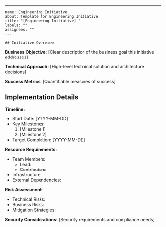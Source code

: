 ---
    name: Engineering Initiative
    about: Template for Engineering Initiative
    title: "[Engineering Initiative] "
    labels: ""
    assignees: ""
    ---

    ## Initiative Overview
**Business Objective:**
[Clear description of the business goal this initiative addresses]

**Technical Approach:**
[High-level technical solution and architecture decisions]

**Success Metrics:**
[Quantifiable measures of success]

## Implementation Details
**Timeline:**
- Start Date: [YYYY-MM-DD]
- Key Milestones:
  1. [Milestone 1]
  2. [Milestone 2]
- Target Completion: [YYYY-MM-DD]

**Resource Requirements:**
- Team Members:
  - Lead:
  - Contributors:
- Infrastructure:
- External Dependencies:

**Risk Assessment:**
- Technical Risks:
- Business Risks:
- Mitigation Strategies:

**Security Considerations:**
[Security requirements and compliance needs]

    